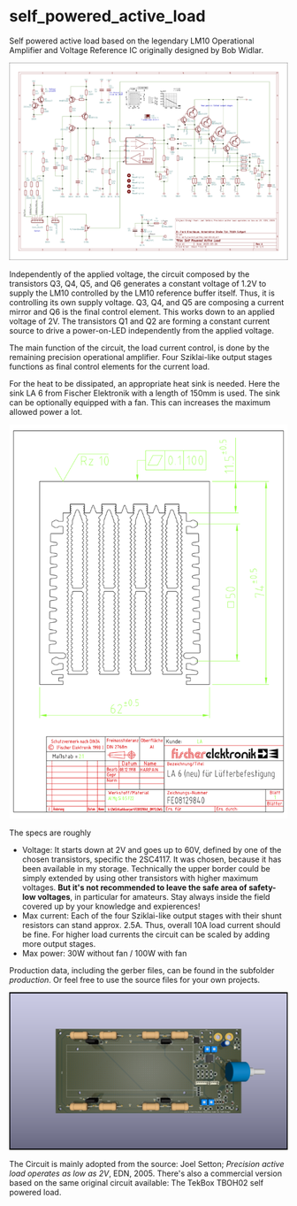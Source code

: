 # self_powered_active_load

Self powered active load based on the legendary LM10 Operational Amplifier and Voltage Reference IC originally designed by Bob Widlar.

![Schematics](self_powered_active_load_schematics.png)

Independently of the applied voltage, the circuit composed by the transistors Q3, Q4, Q5, and Q6 generates a constant voltage of 1.2V to supply the LM10 controlled by the LM10 reference buffer itself. Thus, it is controlling its own supply voltage. Q3, Q4, and Q5 are composing a current mirror and Q6 is the final control element. This works down to an applied voltage of 2V. The transistors Q1 and Q2 are forming a constant current source to drive a power-on-LED independently from the applied voltage.

The main function of the circuit, the load current control, is done by the remaining precision operational amplifier. Four Sziklai-like output stages functions as final control elements for the current load.

For the heat to be dissipated, an appropriate heat sink is needed. Here the sink LA 6 from Fischer Elektronik with a length of 150mm is used. The sink can be optionally equipped with a fan. This can increases the maximum allowed power a lot.

![Schematics](la_6.png)

The specs are roughly
- Voltage: It starts down at 2V and goes up to 60V, defined by one of the chosen transistors, specific the 2SC4117. It was chosen, because it has been available in my storage. Technically the upper border could be simply extended by using other transistors with higher maximum voltages. **But it's not recommended to leave the safe area of safety-low voltages**, in particular for amateurs. Stay always inside the field covered up by your knowledge and expierences!
- Max current: Each of the four Sziklai-like output stages with their shunt resistors can stand approx. 2.5A. Thus, overall 10A load current should be fine. For higher load currents the circuit can be scaled by adding more output stages.
- Max power: 30W without fan / 100W with fan

Production data, including the gerber files, can be found in the subfolder _production_. Or feel free to use the source files for your own projects.

![Schematics](self_powered_active_load.png)

The Circuit is mainly adopted from the source: Joel Setton; _Precision active load operates as low as 2V_, EDN, 2005. There's also a commercial version based on the same original circuit available: The TekBox TBOH02 self powered load.